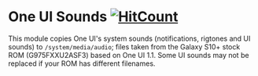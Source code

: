 # One UI Sounds [![HitCount](http://hits.dwyl.io/Magisk-Modules-Repo/One-UI-Sounds.svg)](http://hits.dwyl.io/Magisk-Modules-Repo/One-UI-Sounds)

This module copies One UI's system sounds (notifications, rigtones and UI sounds) to `/system/media/audio`; files taken from the Galaxy S10+ stock ROM (G975FXXU2ASF3) based on One UI 1.1. Some UI sounds may not be replaced if your ROM has different filenames.
